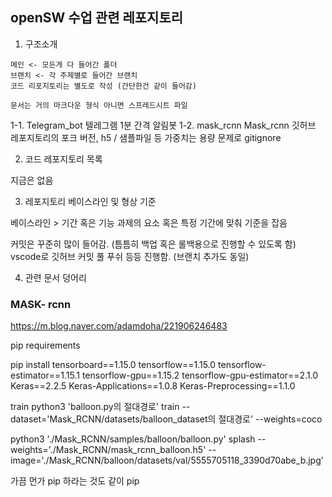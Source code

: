 ## openSW 수업 관련 레포지토리 

1. 구조소개

```
메인 <- 모든게 다 들어간 폴더 
브랜치 <- 각 주제별로 들어간 브랜치 
코드 리포지토리는 별도로 작성 (간단한건 같이 들어감) 

문서는 거의 마크다운 형식 아니면 스프레드시트 파일 
```
1-1. Telegram_bot
텔레그램 1분 간격 알림봇 
1-2. mask_rcnn
Mask_rcnn 깃허브 레포지토리의 포크 버전, h5 / 샘플파일 등 가중치는 용량 문제로 gitignore


2. 코드 레포지토리 목록

지금은 없음 

3. 레포지토리 베이스라인 및 형상 기준

베이스라인 > 기간 혹은 기능
과제의 요소 혹은 특정 기간에 맞춰 기준을 잡음 

커밋은 꾸준히 많이 들어감. (틈틈히 백업 혹은 롤백용으로 진행할 수 있도록 함)
vscode로 깃허브 커밋 풀 푸쉬 등등 진행함. (브랜치 추가도 동일) 

4. 관련 문서 덩어리




### MASK- rcnn

https://m.blog.naver.com/adamdoha/221906246483 

pip requirements 

pip install tensorboard==1.15.0 tensorflow==1.15.0 tensorflow-estimator==1.15.1 tensorflow-gpu==1.15.2 tensorflow-gpu-estimator==2.1.0 Keras==2.2.5 Keras-Applications==1.0.8 Keras-Preprocessing==1.1.0

train
python3 'balloon.py의 절대경로' train --dataset='Mask_RCNN/datasets/balloon_dataset의 절대경로' --weights=coco

python3 './Mask_RCNN/samples/balloon/balloon.py' splash --weights='./Mask_RCNN/mask_rcnn_balloon.h5' --image='./Mask_RCNN/balloon/datasets/val/5555705118_3390d70abe_b.jpg'

가끔 먼가 pip 하라는 것도 같이 pip 
